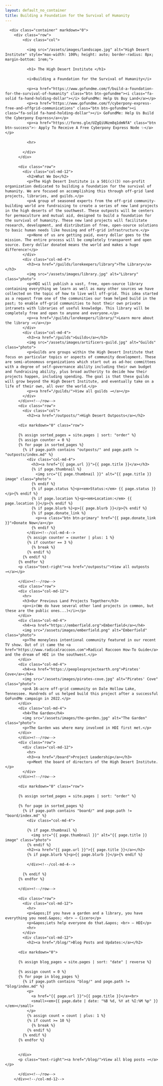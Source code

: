 ```yaml
---
layout: default_no_container
title: Building a Foundation for the Survival of Humanity
---
```



      <div class="container" markdown="0">
        <div class="row">
            <div class="col">

              <img src="/assets/images/landscape.jpg" alt="High Desert Institute" style="max-width: 100%; height: auto; border-radius: 8px; margin-bottom: 1rem;">

              <h1> The High Desert Institute </h1>

              <i>Building a Foundation for the Survival of Humanity</i>

              <p><a href="https://www.gofundme.com/f/build-a-foundation-for-the-survival-of-humanity" class="btn btn-gofundme"><i class="fa-solid fa-hand-holding-dollar"></i> GoFundMe: Help Us Buy Land</a></p>
              <p><a href="https://www.gofundme.com/f/cyberpony-express-free-and-offgrid-communications" class="btn btn-gofundme"><i class="fa-solid fa-hand-holding-dollar"></i> GoFundMe: Help Us Build the Cyberpony Express</a></p>
              <p><a href="https://forms.gle/UZgQiUNzm8q1dmNfA" class="btn btn-success">✨ Apply To Receive A Free Cyberpony Express Node ✨</a></p>

              <hr>

            </div>
          </div>

          <div class="row">
            <div class="col-md-12">
              <h2>What We Do</h2>
              <p>The High Desert Institute is a 501(c)(3) non-profit organization dedicated to building a foundation for the survival of humanity. We are focused on accomplishing this through off-grid land projects, libraries, and guilds.</p>
              <p>A group of seasoned experts from the off-grid community-building world are fundraising to create a series of new land projects in the high deserts of the southwest. These outposts will be centers for permaculture and mutual aid, designed to build a foundation for the survival of humanity. These new land projects will facilitate research, development, and distribution of free, open-source solutions to basic human needs like housing and off-grid infrastructure.</p>
              <p>None of us are getting paid, every dollar goes to the mission. The entire process will be completely transparent and open source. Every dollar donated means the world and makes a huge difference!</p>
            </div>
            <div class="col-md-4">
              <h3><a href="/guilds/lorekeepers/library">The Library</a></h3>
              <img src="/assets/images/library.jpg" alt="Library" class="photo">
              <p>HDI will publish a vast, free, open-source library containing everything we learn as well as many other sources we have collected on the topic of how to live well off-grid. This idea started as a request from one of the communities our team helped build in the past; to enable off-grid communities to host their own private intranets with libraries of useful knowledge. This library will be completely free and open to anyone and everyone.</p>
              <p><a href="/guilds/lorekeepers/library/">Learn more about the library →</a></p>
            </div>
            <div class="col-md-4">
              <h3><a href="/guilds">Guilds</a></h3>
              <img src="/assets/images/artificers-guild.jpg" alt="Guilds" class="photo">
              <p>Guilds are groups within the High Desert Institute that focus on particular topics or aspects of community development. These are semi-atonomous organizations which start out as ad-hoc committees with a degree of self-governance ability including their own budget and fundraising ability, plus broad authority to decide how their projects happen, including spending. The goal is that these guilds will grow beyond the High Desert Institute, and eventually take on a life of their own, all over the world.</p>
              <p><a href="/guilds/">View all guilds →</a></p>
            </div>
          </div><!--/row-->
          <div class="row">
            <div class="col">
              <h2><a href="/outposts/">High Desert Outposts</a></h2>

          <div markdown="0" class="row">

          {% assign sorted_pages = site.pages | sort: "order" %}
          {% assign counter = 0 %}
          {% for page in sorted_pages %}
            {% if page.path contains "outposts/" and page.path != "outposts/index.md" %}
              <div class="col-md-4">
                <h3><a href="{{ page.url }}">{{ page.title }}</a></h3>
                {% if page.thumbnail %}
                  <img src="{{ page.thumbnail }}" alt="{{ page.title }} image" class="photo">
                {% endif %}
                {% if page.status %}<p><em>Status:</em> {{ page.status }}</p>{% endif %}
                {% if page.location %}<p><em>Location:</em> {{ page.location }}</p>{% endif %}
                {% if page.blurb %}<p>{{ page.blurb }}</p>{% endif %}
                {% if page.donate_link %}
                  <p><a class="btn btn-primary" href="{{ page.donate_link }}">Donate Now</a></p>
                {% endif %}
              </div><!--/col-md-4-->
              {% assign counter = counter | plus: 1 %}
              {% if counter == 3 %}
                {% break %}
              {% endif %}
            {% endif %}
          {% endfor %}
          <p class="text-right"><a href="/outposts/">View all outposts →</a></p>

          </div><!--/row-->
          <div class="row">
          <div class="col-md-12">
            <hr>
            <h3>Our Previous Land Projects Together</h3>
            <p><i>(We do have several other land projects in common, but these are the public ones...)</i></p>
          </div>
          <div class="col-md-4">
            <h4><a href="https://emberfield.org">Emberfield</a></h4>
            <img src="/assets/images/emberfield.png" alt="Emberfield" class="photo">
            <p>The moneyless intentional community featured in our recent TV show. Out of it came the <a href="https://www.radicalraccoon.com">Radical Raccoon How-To Guide</a> and the dream of HDI in the southwest.</p>
          </div>
          <div class="col-md-4">
            <h4><a href="https://peoplesprojectearth.org">Pirates' Cove</a></h4>
            <img src="/assets/images/pirates-cove.jpg" alt="Pirates' Cove" class="photo">
            <p>A 16-acre off-grid community on Dale Hollow Lake, Tennessee. Hundreds of us helped build this project after a successful GoFundMe campaign in 2022.</p>
          </div>
          <div class="col-md-4">
            <h4>The Garden</h4>
            <img src="/assets/images/the-garden.jpg" alt="The Garden" class="photo">
            <p>The Garden was where many involved in HDI first met.</p>
          </div>
          </div><!--/row-->
          <div class="row">
            <div class="col-md-12">
              <hr>
              <h3><a href="/board">Project Leadership</a></h3>
              <p>Meet the board of directors of the High Desert Institute.</p>
            </div>
          </div><!--/row-->
            
          <div markdown="0" class="row">

          {% assign sorted_pages = site.pages | sort: "order" %}

          {% for page in sorted_pages %}
            {% if page.path contains "board/" and page.path != "board/index.md" %}
              <div class="col-md-4">
              
              {% if page.thumbnail %}
                <img src="{{ page.thumbnail }}" alt="{{ page.title }} image" class="photo">
              {% endif %}
              <h2><a href="{{ page.url }}">{{ page.title }}</a></h2>
              {% if page.blurb %}<p>{{ page.blurb }}</p>{% endif %}

              </div><!--/col-md-4-->

            {% endif %}
          {% endfor %}

          </div><!--/row-->

          <div class="row">
            <div class="col-md-12">
              <hr>
              <p>&apos;If you have a garden and a library, you have everything you need.&apos; <br> — Cicero</p>
              <p>&apos;Lets help everyone do that.&apos; <br> — HDI</p>
              <hr>
            </div>
            <div class="col-md-12">
              <h2><a href="/blog/">Blog Posts and Updates:</a></h2>

          <div markdown="0">

          {% assign blog_pages = site.pages | sort: "date" | reverse %}

          {% assign count = 0 %}
          {% for page in blog_pages %}
            {% if page.path contains "blog/" and page.path != "blog/index.md" %}
              <p>
                <a href="{{ page.url }}">{{ page.title }}</a><br>
                <small><em>{{ page.date | date: "%B %d, %Y at %I:%M %p" }}</em></small>
              </p>
              {% assign count = count | plus: 1 %}
              {% if count >= 10 %}
                {% break %}
              {% endif %}
            {% endif %}
          {% endfor %}


          </div>
          <p class="text-right"><a href="/blog/">View all blog posts →</a></p>

          </div><!--/row-->
        </div><!--/col-md-12-->